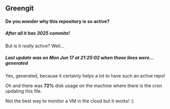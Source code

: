 ## Greengit

#### Do you wonder why this repository is so active?

##### After all it has 3025 commits!

But is it *really* active? Well...

##### Last update was on Mon Jun 17 at 21:25:02 when those lines were... generated

Yes, generated, because it certainly helps a lot to have such an active repo!

Oh and there was **72%** disk usage on the machine
where there is the cron updating this file.

Not the best way to monitor a VM in the cloud but it works! :)
